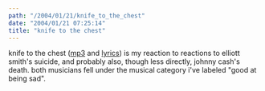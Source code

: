 ```yaml
---
path: "/2004/01/21/knife_to_the_chest" 
date: "2004/01/21 07:25:14" 
title: "knife to the chest" 
---
```

<p>knife to the chest (<a href="http://music.randomchaos.com/mp3s/scott_reynen/knife_to_the_chest.mp3">mp3</a> and <a href="http://www.randomchaos.com/document.php?source=lyrics/scott_reynen/knife_to_the_chest">lyrics</a>) is my reaction to reactions to elliott smith's suicide, and probably also, though less directly, johnny cash's death. both musicians fell under the musical category i've labeled "good at being sad".</p>